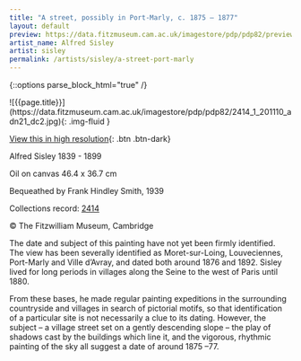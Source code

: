 ```yaml
---
title: "A street, possibly in Port-Marly, c. 1875 — 1877"
layout: default
preview: https://data.fitzmuseum.cam.ac.uk/imagestore/pdp/pdp82/preview_2414_1_201110_adn21_dc2.jpg
artist_name: Alfred Sisley
artist: sisley
permalink: /artists/sisley/a-street-port-marly
---
```

{::options parse_block_html="true" /}
<div class="text-center">
![{{page.title}}](https://data.fitzmuseum.cam.ac.uk/imagestore/pdp/pdp82/2414_1_201110_adn21_dc2.jpg){: .img-fluid }

[View this in high resolution](https://data.fitzmuseum.cam.ac.uk/id/image/iiif/media-217711){: .btn .btn-dark}
</div>

Alfred Sisley 1839 - 1899

Oil on canvas  46.4 x 36.7 cm

Bequeathed by Frank Hindley Smith, 1939

Collections record: [2414](https://data.fitzmuseum.cam.ac.uk/id/object/2969)

© The Fitzwilliam Museum, Cambridge

The date and subject of this painting have not yet been firmly identified.
The view has been severally identified as Moret-sur-Loing, Louveciennes, Port-Marly and Ville d’Avray, and dated both around 1876 and 1892. Sisley lived for long periods in villages along the Seine to the west of Paris until 1880.

From these bases, he made regular painting expeditions in the surrounding countryside and villages in search of pictorial motifs, so that identification of a particular site is not necessarily a clue to its dating. However, the subject – a village street set on a gently descending slope – the play of shadows cast by the buildings which line it, and the vigorous, rhythmic painting of the sky all suggest a date of around 1875 –77.
